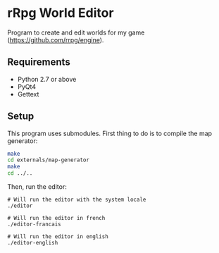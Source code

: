 # rRpg World Editor

Program to create and edit worlds for my game (https://github.com/rrpg/engine).

## Requirements

* Python 2.7 or above
* PyQt4
* Gettext

## Setup

This program uses submodules. First thing to do is to compile the map generator:
```bash
make
cd externals/map-generator
make
cd ../..
```

Then, run the editor:
```
# Will run the editor with the system locale
./editor

# Will run the editor in french
./editor-francais

# Will run the editor in english
./editor-english
```
